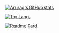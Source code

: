 [![Anurag's GitHub stats](https://github-readme-stats.vercel.app/api?username=xChonkster&theme=tokyonight&show_icons=true&count_private=true)](https://github.com/anuraghazra/github-readme-stats)

[![Top Langs](https://github-readme-stats.vercel.app/api/top-langs/?username=xChonkster&theme=tokyonight&show_icons=true&count_private=true)](https://github.com/anuraghazra/github-readme-stats)

[![Readme Card](https://github-readme-stats.vercel.app/api/pin/?username=xChonkster&repo=archv2)](https://github.com/anuraghazra/github-readme-stats)

